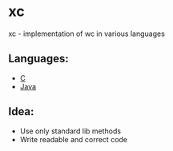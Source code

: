 # xc
xc - implementation of wc in various languages

## Languages:
- [C](/C)
- [Java](/Java)

## Idea:
- Use only standard lib methods
- Write readable and correct code
